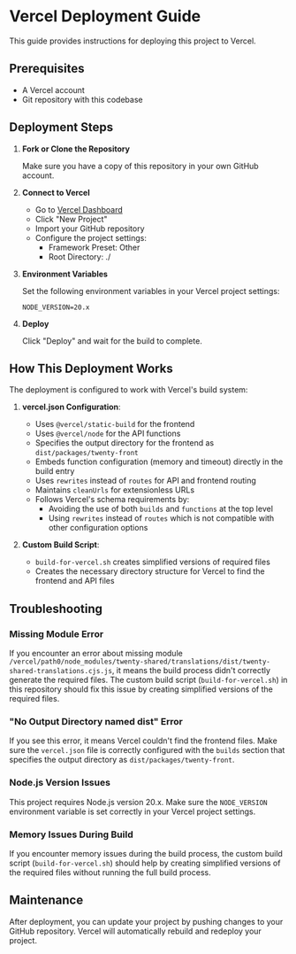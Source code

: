 # Vercel Deployment Guide

This guide provides instructions for deploying this project to Vercel.

## Prerequisites

- A Vercel account
- Git repository with this codebase

## Deployment Steps

1. **Fork or Clone the Repository**

   Make sure you have a copy of this repository in your own GitHub account.

2. **Connect to Vercel**

   - Go to [Vercel Dashboard](https://vercel.com/dashboard)
   - Click "New Project"
   - Import your GitHub repository
   - Configure the project settings:
     - Framework Preset: Other
     - Root Directory: ./

3. **Environment Variables**

   Set the following environment variables in your Vercel project settings:

   ```
   NODE_VERSION=20.x
   ```

4. **Deploy**

   Click "Deploy" and wait for the build to complete.

## How This Deployment Works

The deployment is configured to work with Vercel's build system:

1. **vercel.json Configuration**:
   - Uses `@vercel/static-build` for the frontend
   - Uses `@vercel/node` for the API functions
   - Specifies the output directory for the frontend as `dist/packages/twenty-front`
   - Embeds function configuration (memory and timeout) directly in the build entry
   - Uses `rewrites` instead of `routes` for API and frontend routing
   - Maintains `cleanUrls` for extensionless URLs
   - Follows Vercel's schema requirements by:
     - Avoiding the use of both `builds` and `functions` at the top level
     - Using `rewrites` instead of `routes` which is not compatible with other configuration options

2. **Custom Build Script**:
   - `build-for-vercel.sh` creates simplified versions of required files
   - Creates the necessary directory structure for Vercel to find the frontend and API files

## Troubleshooting

### Missing Module Error

If you encounter an error about missing module `/vercel/path0/node_modules/twenty-shared/translations/dist/twenty-shared-translations.cjs.js`, it means the build process didn't correctly generate the required files. The custom build script (`build-for-vercel.sh`) in this repository should fix this issue by creating simplified versions of the required files.

### "No Output Directory named dist" Error

If you see this error, it means Vercel couldn't find the frontend files. Make sure the `vercel.json` file is correctly configured with the `builds` section that specifies the output directory as `dist/packages/twenty-front`.

### Node.js Version Issues

This project requires Node.js version 20.x. Make sure the `NODE_VERSION` environment variable is set correctly in your Vercel project settings.

### Memory Issues During Build

If you encounter memory issues during the build process, the custom build script (`build-for-vercel.sh`) should help by creating simplified versions of the required files without running the full build process.

## Maintenance

After deployment, you can update your project by pushing changes to your GitHub repository. Vercel will automatically rebuild and redeploy your project.
